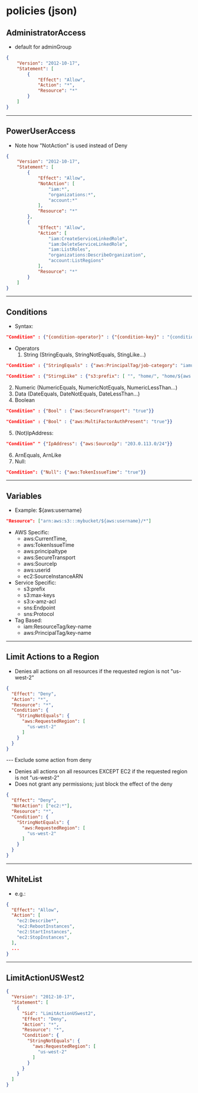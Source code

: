 # policies (json)

## AdministratorAccess
* default for adminGroup
````json
{
    "Version": "2012-10-17",
    "Statement": [
        {
            "Effect": "Allow",
            "Action": "*",
            "Resource": "*"
        }
    ]
}
````

---

## PowerUserAccess
* Note how "NotAction" is used instead of Deny
````json
{
    "Version": "2012-10-17",
    "Statement": [
        {
            "Effect": "Allow",
            "NotAction": [
                "iam:*",
                "organizations:*",
                "account:*"
            ],
            "Resource": "*"
        },
        {
            "Effect": "Allow",
            "Action": [
                "iam:CreateServiceLinkedRole",
                "iam:DeleteServiceLinkedRole",
                "iam:ListRoles",
                "organizations:DescribeOrganization",
                "account:ListRegions"
            ],
            "Resource": "*"
        }
    ]
}
````

---

## Conditions
* Syntax:
````json
"Condition" : {"{condition-operator}" : {"{condition-key}" : "{condition-value}"}}
````
* Operators
    1) String (StringEquals, StringNotEquals, StingLike...)
````json
"Condition" : {"StringEquals" : {"aws:PrincipalTag/job-category": "iamuser-admin"}}
````
````json
"Condition" : {"StirngLike" : {"s3:prefix": [ "", "home/", "home/${aws:username}/" ]}}
`````
   2) Numeric (NumericEquals, NumericNotEquals, NumericLessThan...)
   3) Data (DateEquals, DateNotEquals, DateLessThan...)
   4) Boolean
````json
"Condition" : {"Bool" : {"aws:SecureTransport": "true"}}
````
````json
"Condition" : {"Bool" : {"aws:MultiFactorAuthPresent": "true"}}
````
  5) (Not)IpAddress:
````json
"Condition" " {"IpAddress": {"aws:SourceIp": "203.0.113.0/24"}}
````
  6) ArnEquals, ArnLike
  7) Null:
````json
"Condition": {"Null": {"aws:TokenIssueTime": "true"}}
````

---

## Variables
* Example: ${aws:username}
````json
"Resource": ["arn:aws:s3:::mybucket/${aws:username}/*"]
````
* AWS Specific:
    * aws:CurrentTime,
    * aws:TokenIssueTime
    * aws:principaltype
    * aws:SecureTransport
    * aws:SourceIp
    * aws:userid
    * ec2:SourceInstanceARN
* Service Specific:
    * s3:prefix
    * s3:max-keys
    * s3:x-amz-acl
    * sns:Endpoint
    * sns:Protocol
* Tag Based:
    * iam:ResourceTag/key-name
    * aws:PrincipalTag/key-name
    
---

## Limit Actions to a Region
* Denies all actions on all resources if the requested region is not "us-west-2"
````json
{
  "Effect": "Deny",
  "Action": "*",
  "Resource": "*",
  "Condition": {
    "StringNotEquals": {
      "aws:RequestedRegion": [
        "us-west-2"
      ]
    }
  }
}
````

--- Exclude some action from deny
* Denies all actions on all resources EXCEPT EC2 if the requested region is not "us-west-2"
* Does not grant any permissions; just block the effect of the deny
````json
{
  "Effect": "Deny",
  "NotAction": ["ec2:*"],
  "Resource": "*",
  "Condition": {
    "StringNotEquals": {
      "aws:RequestedRegion": [
        "us-west-2"
      ]
    }
  }
}
````
---

## WhiteList
* e.g.:
````json
{
  "Effect": "Allow",
  "Action": [
    "ec2:Describe*",
    "ec2:RebootInstances",
    "ec2:StartInstances",
    "ec2:StopInstances",
  ],
  ...
}
````

---

## LimitActionUSWest2
````json
{
  "Version": "2012-10-17",
  "Statement": [
    {
      "Sid": "LimitActionUSwest2",
      "Effect": "Deny",
      "Action": "*",
      "Resource": "*",
      "Condition": {
        "StringNotEquals": {
          "aws:RequestedRegion": [
            "us-west-2"
          ]
        }
      }
    }
  ]
}
````
